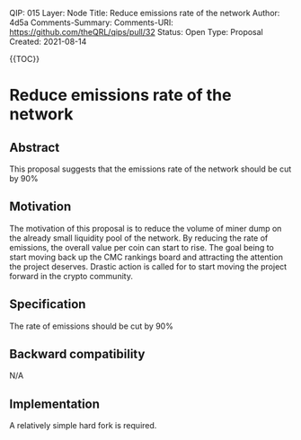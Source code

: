 QIP: 015
Layer: Node
Title: Reduce emissions rate of the network
Author: 4d5a
Comments-Summary: 
Comments-URI: https://github.com/theQRL/qips/pull/32
Status: Open
Type: Proposal
Created: 2021-08-14

{{TOC}}

# Reduce emissions rate of the network
## Abstract
This proposal suggests that the emissions rate of the network should be cut by 90%

## Motivation
The motivation of this proposal is to reduce the volume of miner dump on the already small liquidity pool of the network. By reducing the rate of emissions, the overall value per coin can start to rise. The goal being to start moving back up the CMC rankings board and attracting the attention the project deserves. Drastic action is called for to start moving the project forward in the crypto community.

## Specification
The rate of emissions should be cut by 90%

## Backward compatibility
N/A

## Implementation
A relatively simple hard fork is required.
